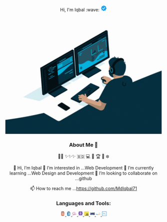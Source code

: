 <div align="center">

<div align='center'>Hi, I'm Iqbal  :wave:  <img src="https://github.com/MdIqbal71/MdIqbal71/blob/main/verify-blue.gif" style="width:20px; height:20px;"></div>

<p align='center'><img src="https://github.com/MdIqbal71/MdIqbal71/blob/main/tenor.gif" alt="gif" width="500" height"300"></p>

  ### About Me 🚀
<div align='center'>
    
  
:biking_man: ✨✨✨ :bangladesh:
:computer: :battery: :trophy: :sparkler: :snowflake:

👋 Hi, I’m Iqbal 
👀 I’m interested in ...Web Development
🌱 I’m currently learning ...Web Design and Development
💞️ I’m looking to collaborate on ...github
<!-- - 💻 Languages ... HTML, CSS, Bootstrap, Javascript, Jquery, PHP, Wordpress -->
📫 How to reach me ...https://github.com/MdIqbal71
  </div>
<!---
MdIqbal71/MdIqbal71 is a ✨ special ✨ repository because its `README.md` (this file) appears on your GitHub profile.
You can click the Preview link to take a look at your changes.
--->
<h3 align='center'>Languages and Tools:</h3>
<p align='center'> <a href="https://www.w3.org/html/" target="_blank" rel="noreferrer"><img src="https://raw.githubusercontent.com/devicons/devicon/master/icons/html5/html5-original-wordmark.svg" alt="html5" width="15" height="15"/></a><a href="https://www.w3schools.com/css/" target="_blank" rel="noreferrer"> <img src="https://raw.githubusercontent.com/devicons/devicon/master/icons/css3/css3-original-wordmark.svg" alt="css3" width="15" height="15"/></a><a href="https://sass-lang.com" target="_blank" rel="noreferrer"> <img src="https://raw.githubusercontent.com/devicons/devicon/master/icons/sass/sass-original.svg" alt="sass" width="15" height="15"/> </a><a href="https://getbootstrap.com" target="_blank" rel="noreferrer"> <img src="https://raw.githubusercontent.com/devicons/devicon/master/icons/bootstrap/bootstrap-plain-wordmark.svg" alt="bootstrap" width="15" height="15"/> </a> <a href="https://developer.mozilla.org/en-US/docs/Web/JavaScript" target="_blank" rel="noreferrer"> <img src="https://raw.githubusercontent.com/devicons/devicon/master/icons/javascript/javascript-original.svg" alt="javascript" width="15" height="15"/> </a> <a href="https://www.php.net" target="_blank" rel="noreferrer"> <img src="https://raw.githubusercontent.com/devicons/devicon/master/icons/php/php-original.svg" alt="php" width="15" height="15"/> </a><a href="https://www.mysql.com/" target="_blank" rel="noreferrer"> <img src="https://raw.githubusercontent.com/devicons/devicon/master/icons/mysql/mysql-original-wordmark.svg" alt="mysql" width="15" height="15"/> </a> <a href="https://www.photoshop.com/en" target="_blank" rel="noreferrer"> <img src="https://raw.githubusercontent.com/devicons/devicon/master/icons/photoshop/photoshop-line.svg" alt="photoshop" width="15" height="15"/> </a></p>
